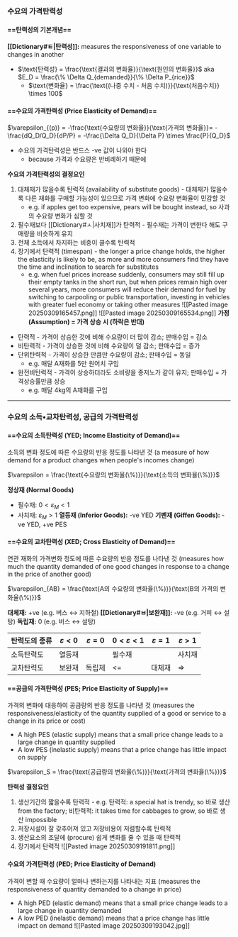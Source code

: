 ### 수요의 가격탄력성
#### ==탄력성의 기본개념==
**[[Dictionary#ㅌ|탄력성]]:** measures the responsiveness of one variable to changes in another
- $\text{탄력성} = \frac{\text{결과의 변화율}}{\text{원인의 변화율}}$ aka $E_D = \frac{\% \Delta Q_{demanded}}{\% \Delta P_{rice}}$
	- $\text{변화율} = \frac{\text{(나중 수치 - 처음 수치)}}{\text{처음수치}} \times 100$
#### ==수요의 가격탄력성 (Price Elasticity of Demand)==
$\varepsilon_{(p)} = -\frac{\text{수요량의 변화율}}{\text{가격의 변화율}}= -\frac{dQ_D/Q_D}{dP/P} = -\frac{\Delta Q_D}{\Delta P} \times \frac{P}{Q_D}$
- 수요의 가격탄력성은 반드스 -ve 값이 나와야 한다
	- because 가격과 수요량은 반비례하기 때문에

**수요의 가격탄력성의 결정요인**
1. 대체재가 많을수록 탄력적 (availability of substitute goods) - 대체재가 많을수록 다른 재화를 구매할 가능성이 있으므로 가격 변화에 수요량 변화율이 민감할 것
	- e.g. if apples get too expensive, pears will be bought instead, so 사과의 수요량 변화가 심할 것
2. 필수재보다 [[Dictionary#ㅅ|사치재]]가 탄력적 - 필수재는 가격이 변한다 해도 구매량을 비슷하게 유지
3. 전체 소득에서 차지하는 비중이 클수록 탄력적
4. 장기에서 탄력적 (timespan) - the longer a price change holds, the higher the elasticity is likely to be, as more and more consumers find they have the time and inclination to search for substitutes
	- e.g. when fuel prices increase suddenly, consumers may still fill up their empty tanks in the short run, but when prices remain high over several years, more consumers will reduce their demand for fuel by switching to carpooling or public transportation, investing in vehicles with greater fuel economy or taking other measures
![[Pasted image 20250309165457.png]]
![[Pasted image 20250309165534.png]]
**가정 (Assumption) = 가격 상승 시 (하락은 반대)**
- 탄력적 - 가격이 상승한 것에 비해 수요량이 더 많이 감소; 판매수입 = 감소
- 비탄력적 - 가격이 상승한 것에 비해 수요량이 덜 감소; 판매수입 = 증가
- 단위탄력적 - 가격이 상승한 만큼만 수요량이 감소; 판매수입 = 동일
	- e.g. 매달 A재화를 5만 원어치 구입
- 완전비탄력적 - 가격이 상승하더라도 소비량을 종저노가 같이 유지; 판매수입 = 가격상승률만큼 상승
	- e.g. 매달 4kg의 A재화를 구입
---
### 수요의 소득•교차탄력성, 공급의 가격탄력성
#### ==수요의 소득탄력성 (YED; Income Elasticity of Demand)==
소득의 변화 정도에 따른 수요량의 반응 정도를 나타낸 것 (a measure of how demand for a product changes when people's incomes change)

$\varepsilon = \frac{\text{수요량의 변화율(\%)}}{\text{소득의 변화율(\%)}}$

**정상재 (Normal Goods)**
- 필수재: $0 < \varepsilon_M < 1$
- 사치재: $\varepsilon_M > 1$
**열등재 (Inferior Goods):** -ve YED
**기펜재 (Giffen Goods):** -ve YED, +ve PES
#### ==수요의 교차탄력성 (XED; Cross Elasticity of Demand)==
연관 재화의 가격변화 정도에 따른 수요량의 반응 정도를 나타낸 것 (measures how much the quantity demanded of one good changes in response to a change in the price of another good)

$\varepsilon_{AB} = \frac{\text{A의 수요량의 변화율(\%)}}{\text{B의 가격의 변화율(\%)}}$

**대체재:** +ve (e.g. 버스 $\leftrightarrow$ 지하철)
**[[Dictionary#ㅂ|보완재]]:** -ve (e.g. 거피 $\leftrightarrow$ 설탕)
**독립재:** 0 (e.g. 버스 $\leftrightarrow$ 설탕)

| 탄력도의 종류 | $\varepsilon < 0$ | $\varepsilon = 0$ | $0 < \varepsilon < 1$ | $\varepsilon = 1$ | $\varepsilon > 1$ |
| ------- | ----------------- | ----------------- | --------------------- | ----------------- | ----------------- |
| 소득탄력도   | 열등재               |                   | 필수재                   |                   | 사치재               |
| 교차탄력도   | 보완재               | 독립제               | <=                    | 대체재               | =>                |
#### ==공급의 가격탄력성 (PES; Price Elasticity of Supply)==
가격의 변화에 대응하여 공급량의 반응 정도를 나타낸 것 (measures the responsiveness/elasticity of the quantity supplied of a good or service to a change in its price or cost)
- A high PES (elastic supply) means that a small price change leads to a large change in quantity supplied
- A low PES (inelastic supply) means that a price change has little impact on supply

$\varepsilon_S = \frac{\text{공급량의 변화율(\%)}}{\text{가격의 변화율(\%)}}$

**탄력성 결정요인**
1. 생산기간의 짧을수록 탄력적 - e.g. 탄력적: a special hat is trendy, so 바로 생산 from the factory; 비탄력적: it takes time for cabbages to grow, so 바로 생산 impossible
2. 저장시설이 잘 갖추어져 있고 저장비용이 저렴할수록 탄력적
3. 생산요소의 조달에 (procure) 쉽게 변화를 줄 수 있을 때 탄력적
4. 장기에서 탄력적
![[Pasted image 20250309191811.png]]
#### 수요의 가격탄력성 (PED; Price Elasticity of Demand)
가격이 변할 때 수요량이 얼마나 변하는지를 나타내는 지표 (measures the responsiveness of quantity demanded to a change in price)
- A high PED (elastic demand) means that a small price change leads to a large change in quantity demanded
- A low PED (inelastic demand) means that a price change has little impact on demand
![[Pasted image 20250309193042.jpg]]